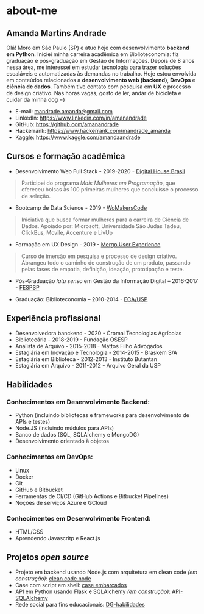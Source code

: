 ﻿# about-me
## Amanda Martins Andrade

Olá! Moro em São Paulo (SP) e atuo hoje com desenvolvimento **backend em Python**. Iniciei minha carreira acadêmica em Biblioteconomia: fiz graduação e pós-graduação em Gestão de Informações. Depois de 8 anos nessa área, me interessei em estudar tecnologia para trazer soluções escaláveis e automatizadas às demandas no trabalho. Hoje estou envolvida em conteúdos relacionados a **desenvolvimento web (backend)**, **DevOps** e **ciência de dados**. Também tive contato com pesquisa em **UX** e processo de design criativo. Nas horas vagas, gosto de ler, andar de bicicleta e cuidar da minha dog =)

- E-mail: mandrade.amanda@gmail.com
- LinkedIn: https://www.linkedin.com/in/amanandrade
- GitHub: https://github.com/amanandrade
- Hackerrank: https://www.hackerrank.com/mandrade_amanda
- Kaggle: https://www.kaggle.com/amandaandrade

## Cursos e formação acadêmica
- Desenvolvimento Web Full Stack - 2019-2020 - [Digital House Brasil](https://www.digitalhouse.com/br/mais-mulheres-em-programacao/)
> Participei do programa *Mais Mulheres em Programação*, que ofereceu bolsas às 100 primeiras mulheres que concluísse o processo de seleção.

- Bootcamp de Data Science - 2019 - [WoMakersCode](https://womakerscode.org/datascience-bootamp-saopaulo)
> Iniciativa que busca formar mulheres para a carreira de Ciência de Dados. Apoiado por: Microsoft, Universidade São Judas Tadeu, ClickBus, Movile, Accenture e LivUp

- Formação em UX Design - 2019 - [Mergo User Experience](https://www.mergo.com.br/formacao-ux.html)
> Curso de imersão em pesquisa e processo de design criativo. Abrangeu todo o caminho de construção de um produto, passando pelas fases de empatia, definição, ideação, prototipação e teste.

- Pós-Graduação *latu senso* em Gestão da Informação Digital – 2016-2017 - [FESPSP](https://www.fespsp.org.br/pos-graduacao/cursos/gestao-de-conteudos-e-informacao-digital)

- Graduação: Biblioteconomia – 2010-2014 - [ECA/USP](http://www3.eca.usp.br/)

## Experiência profissional
- Desenvolvedora banckend - 2020 - Cromai Tecnologias Agrícolas
- Bibliotecária - 2018-2019 - Fundação OSESP
- Analista de Arquivo - 2015-2018 - Mattos Filho Advogados
- Estagiária em Inovação e Tecnologia - 2014-2015 - Braskem S/A
- Estagiária em Biblioteca - 2012-2013 - Instituto Butantan
- Estagiária em Arquivo - 2011-2012 - Arquivo Geral da USP

## Habilidades
### Conhecimentos em Desenvolvimento Backend: 
- Python (incluindo bibliotecas e frameworks para desenvolvimento de APIs e testes) 
- Node.JS (incluindo múdulos para APIs)
- Banco de dados (SQL, SQLAlchemy e MongoDG)
- Desenvolvimento orientado à objetos
### Conhecimentos em DevOps: 
- Linux
- Docker
- Git
- GitHub e Bitbucket
- Ferramentas de CI/CD (GitHub Actions e Bitbucket Pipelines)
- Noções de serviços Azure e GCloud
### Conhecimentos em Desenvolvimento Frontend: 
- HTML/CSS
- Aprendendo Javascritp e React.js

## Projetos *open source*
- Projeto em backend usando Node.js com arquitetura em clean code *(em construção)*: [clean code node](https://github.com/amanandrade/clean_code_node)
- Case com script em shell: [case embarcados](https://github.com/amanandrade/case-embarcados)
- API em Python usando Flask e SQLAlchemy *(em construção)*: [API-SQLAlchemy](https://github.com/amanandrade/api-sqlalchemy)
- Rede social para fins educacionais: [DG-habilidades](https://github.com/amanandrade/plataforma-habilidades-DG)
